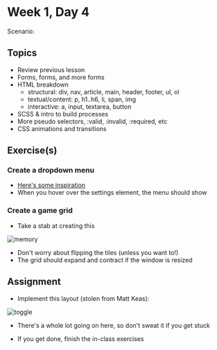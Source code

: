 # Week 1, Day 4

Scenario:

## Topics

- Review previous lesson
- Forms, forms, and more forms
- HTML breakdown
  - structural: div, nav, article, main, header, footer, ul, ol
  - textual/content: p, h1..h6, li, span, img
  - interactive: a, input, textarea, button
- SCSS & intro to build processes
- More pseudo selectors, :valid, :invalid, :required, etc
- CSS animations and transitions

## Exercise(s)

### Create a dropdown menu

  - [Here's some inspiration](https://dribbble.com/shots/850410-Dropdown-Menu-UI?list=searches&tag=dropdown&offset=4)
  - When you hover over the settings element, the menu should show

### Create a game grid

  - Take a stab at creating this

![memory](https://github.com/chrisdavies/lessons/raw/master/img/memory-gameboard.gif)

  - Don't worry about flipping the tiles (unless you want to!)
  - The grid should expand and contract if the window is resized

## Assignment

- Implement this layout (stolen from Matt Keas):

![toggle](https://github.com/chrisdavies/lessons/raw/master/img/tshirts.gif)

- There's a whole lot going on here, so don't sweat it if you get stuck

- If you get done, finish the in-class exercises
